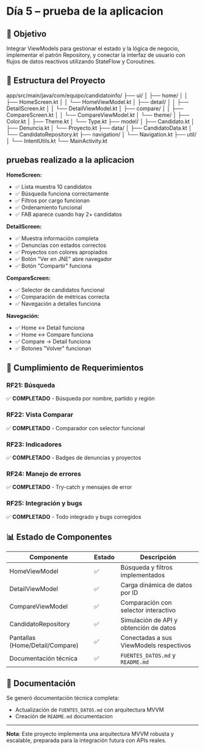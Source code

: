 # Día 5 – prueba de la aplicacion

## 🎯 Objetivo

Integrar ViewModels para gestionar el estado y la lógica de negocio, implementar el patrón Repository, y conectar la interfaz de usuario con flujos de datos reactivos utilizando StateFlow y Coroutines.

## 📂 Estructura del Proyecto
app/src/main/java/com/equipo/candidatoinfo/
├── ui/
│   ├── home/
│   │   ├── HomeScreen.kt
│   │   └── HomeViewModel.kt
│   ├── detail/
│   │   ├── DetailScreen.kt
│   │   └── DetailViewModel.kt
│   ├── compare/
│   │   ├── CompareScreen.kt
│   │   └── CompareViewModel.kt
│   └── theme/
│       ├── Color.kt
│       ├── Theme.kt
│       └── Type.kt
├── model/
│   ├── Candidato.kt
│   ├── Denuncia.kt
│   └── Proyecto.kt
├── data/
│   ├── CandidatoData.kt
│   └── CandidatoRepository.kt
├── navigation/
│   └── Navigation.kt
├── util/
│   └── IntentUtils.kt
└── MainActivity.kt


## pruebas realizado a la aplicacion


**HomeScreen:**
- ✅ Lista muestra 10 candidatos
- ✅ Búsqueda funciona correctamente
- ✅ Filtros por cargo funcionan
- ✅ Ordenamiento funcional
- ✅ FAB aparece cuando hay 2+ candidatos

**DetailScreen:**
- ✅ Muestra información completa
- ✅ Denuncias con estados correctos
- ✅ Proyectos con colores apropiados
- ✅ Botón "Ver en JNE" abre navegador
- ✅ Botón "Compartir" funciona

**CompareScreen:**
- ✅ Selector de candidatos funcional
- ✅ Comparación de métricas correcta
- ✅ Navegación a detalles funciona

**Navegación:**
- ✅ Home ↔ Detail funciona
- ✅ Home ↔ Compare funciona
- ✅ Compare → Detail funciona
- ✅ Botones "Volver" funcionan

## 🎯 Cumplimiento de Requerimientos

### RF21: Búsqueda 

✅ **COMPLETADO** - Búsqueda por nombre, partido y región

### RF22: Vista Comparar
✅ **COMPLETADO** - Comparador con selector funcional

### RF23: Indicadores
✅ **COMPLETADO** - Badges de denuncias y proyectos

### RF24: Manejo de errores
✅ **COMPLETADO** - Try-catch y mensajes de error

### RF25: Integración y bugs
✅ **COMPLETADO** - Todo integrado y bugs corregidos



## 📊 Estado de Componentes

| Componente                      | Estado |          Descripción                       |
|---------------------------------|--------|--------------------------------------------|
| HomeViewModel                   | ✅     | Búsqueda y filtros implementados          |
| DetailViewModel                 | ✅     | Carga dinámica de datos por ID            |
| CompareViewModel                | ✅     | Comparación con selector interactivo      |
| CandidatoRepository             | ✅     | Simulación de API y obtención de datos    |
| Pantallas (Home/Detail/Compare) | ✅     | Conectadas a sus ViewModels respectivos   |
| Documentación técnica           | ✅     | `FUENTES_DATOS.md` y `README.md`      |

## 📝 Documentación

Se generó documentación técnica completa:
- Actualización de `FUENTES_DATOS.md` con arquitectura MVVM
- Creación de `README.md` documentacion

---

**Nota**: Este proyecto implementa una arquitectura MVVM robusta y escalable, preparada para la integración futura con APIs reales.